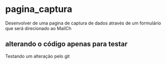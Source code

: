 # pagina_captura
Desenvolver de uma pagina de captura de dados através de um formulário que será direcionado  ao MailCh

## alterando o código apenas para testar
Testando um alteração pelo git